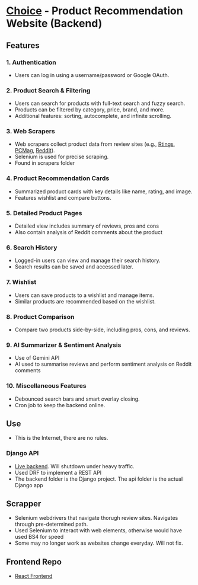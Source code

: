 # [Choice](https://tower-of-god-frontend.vercel.app/) - Product Recommendation Website (Backend)

## Features

### 1. Authentication
- Users can log in using a username/password or Google OAuth.

### 2. Product Search & Filtering
- Users can search for products with full-text search and fuzzy search.
- Products can be filtered by category, price, brand, and more.
- Additional features: sorting, autocomplete, and infinite scrolling.

### 3. Web Scrapers
- Web scrapers collect product data from review sites (e.g., [Rtings](https://www.rtings.com), [PCMag](https://www.pcmag.com), [Reddit](https://www.reddit.com)).
- Selenium is used for precise scraping.
- Found in scrapers folder

### 4. Product Recommendation Cards
- Summarized product cards with key details like name, rating, and image.
- Features wishlist and compare buttons.

### 5. Detailed Product Pages
- Detailed view includes summary of reviews, pros and cons
- Also contain analysis of Reddit comments about the product

### 6. Search History
- Logged-in users can view and manage their search history.
- Search results can be saved and accessed later.

### 7. Wishlist
- Users can save products to a wishlist and manage items.
- Similar products are recommended based on the wishlist.

### 8. Product Comparison
- Compare two products side-by-side, including pros, cons, and reviews.

### 9. AI Summarizer & Sentiment Analysis
- Use of Gemini API
- AI used to summarise reviews and perform sentiment analysis on Reddit comments

### 10. Miscellaneous Features
- Debounced search bars and smart overlay closing.
- Cron job to keep the backend online.

## Use
- This is the Internet, there are no rules.

### Django API
- [Live backend](https://tower-of-god.onrender.com/api/). Will shutdown under heavy traffic.
- Used DRF to implement a REST API
- The backend folder is the Django project. The api folder is the actual Django app

## Scrapper
- Selenium webdrivers that navigate thorugh review sites. Navigates through pre-determined path.
- Used Selenium to interact with web elements, otherwise would have used BS4 for speed
- Some may no longer work as websites change everyday. Will not fix.

## Frontend Repo
- [React Frontend](https://github.com/Betahaxer/Tower-of-God-Frontend)
